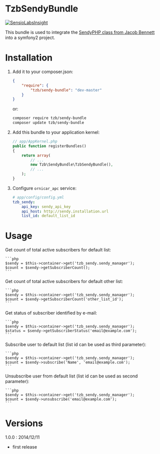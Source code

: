 TzbSendyBundle
===============

[![SensioLabsInsight](https://insight.sensiolabs.com/projects/df46d30d-af90-4e31-b5af-c7dc4f4bd139/mini.png)](https://insight.sensiolabs.com/projects/df46d30d-af90-4e31-b5af-c7dc4f4bd139)

This bundle is used to integrate the [SendyPHP class from Jacob Bennett](https://github.com/JacobBennett/SendyPHP) into a symfony2 project.

Installation
============

1. Add it to your composer.json:

    ```json
    {
        "require": {
            "tzb/sendy-bundle": "dev-master"
        }
    }
    ```

    or:

    ```sh
    composer require tzb/sendy-bundle
    composer update tzb/sendy-bundle
    ```

2. Add this bundle to your application kernel:

    ```php
    // app/AppKernel.php
    public function registerBundles()
    {
        return array(
            // ...
            new Tzb\SendyBundle\TzbSendyBundle(),
            // ...
        );
    }
    ```

3. Configure `ornicar_apc` service:

    ```yaml
    # app/config/config.yml
    tzb_sendy:
        api_key: sendy_api_key
        api_host: http://sendy.installation.url
        list_id: default_list_id
    ```

Usage
=====

Get count of total active subscribers for default list:

    ```php
    $sendy = $this->container->get('tzb_sendy.sendy_manager');
    $count = $sendy->getSubscriberCount();
    ```

Get count of total active subscribers for default other list:

    ```php
    $sendy = $this->container->get('tzb_sendy.sendy_manager');
    $count = $sendy->getSubscriberCount('other_list_id');
    ```

Get status of subscriber identified by e-mail:

    ```php
    $sendy = $this->container->get('tzb_sendy.sendy_manager');
    $status = $sendy->getSubscriberStatus('email@example.com');
    ```

Subscribe user to default list (list id can be used as third parameter):

    ```php
    $sendy = $this->container->get('tzb_sendy.sendy_manager');
    $count = $sendy->subscribe('Name', 'email@example.com');
    ```

Unsubscribe user from default list (list id can be used as second parameter):

    ```php
    $sendy = $this->container->get('tzb_sendy.sendy_manager');
    $count = $sendy->unsubscribe('email@example.com');
    ```

Versions
========

1.0.0 : 2014/12/11

* first release
